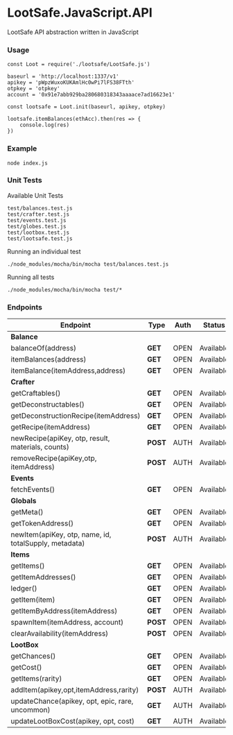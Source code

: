 # LootSafe.JavaScript.API

LootSafe API abstraction written in JavaScript

### Usage

```
const Loot = require('./lootsafe/LootSafe.js')

baseurl = 'http://localhost:1337/v1'
apikey = 'pWpzWuxoKUKAmlHc0wPi7lFS38FTth'
otpkey = 'otpkey'
account = '0x91e7abb929ba280680318343aaaace7ad16623e1'

const lootsafe = Loot.init(baseurl, apikey, otpkey)

lootsafe.itemBalances(ethAcc).then(res => {
    console.log(res)
})      

```

### Example

```
node index.js
```

### Unit Tests

Available Unit Tests
```
test/balances.test.js
test/crafter.test.js
test/events.test.js
test/globes.test.js
test/lootbox.test.js
test/lootsafe.test.js
```

Running an individual test

```
./node_modules/mocha/bin/mocha test/balances.test.js
```

Running all tests

```
./node_modules/mocha/bin/mocha test/*
```

### Endpoints

 Endpoint  | Type | Auth | Status |
|---|---|---|---|
| **Balance**   |   |   |   |
| balanceOf(address)  | **GET**  | OPEN  | Available |
| itemBalances(address)  | **GET**  | OPEN  | Available |
| itemBalance(itemAddress,address)  | **GET**  | OPEN   | Available |
| **Crafter**   |   |   |   |
| getCraftables()  | **GET**  | OPEN   | Available |
| getDeconstructables()  | **GET**  | OPEN   | Available |
| getDeconstructionRecipe(itemAddress)  | **GET**  | OPEN   | Available |
| getRecipe(itemAddress) | **GET**  | OPEN   | Available |
| newRecipe(apiKey, otp, result, materials, counts)  | **POST**  | AUTH   | Available |
| removeRecipe(apiKey,otp, itemAddress)  | **POST**  | AUTH   | Available 
| **Events**  |   |   |   |
| fetchEvents()  | **GET**  | OPEN   | Available |
| **Globals**  |   |   |   |
| getMeta()  | **GET**  | OPEN   | Available |
| getTokenAddress()  | **GET**  | OPEN   | Available |
| newItem(apiKey, otp, name, id, totalSupply, metadata) | **POST**  | AUTH   | Available |
| **Items**  |   |   |   |
| getItems()  | **GET**  | OPEN   | Available |
| getItemAddresses()  | **GET**  | OPEN   | Available |
| ledger()  | **GET**  | OPEN   | Available |
| getItem(item)  | **GET**  | OPEN   | Available |
| getItemByAddress(itemAddress) | **GET**  | OPEN   | Available |
| spawnItem(itemAddress, account) | **POST**  | OPEN   | Available |
| clearAvailability(itemAddress) | **POST**  | OPEN   | Available |
| **LootBox** |   |   |   |
| getChances()  | **GET**  | OPEN   | Available |
| getCost()  | **GET**  | OPEN   | Available |
| getItems(rarity)  | **GET**  | OPEN   | Available |
| addItem(apikey,opt,itemAddress,rarity)  | **POST**  | AUTH  | Available |
| updateChance(apikey, opt, epic, rare, uncommon) | **GET**  | AUTH  | Available |
| updateLootBoxCost(apikey, opt, cost)  | **GET**  | AUTH  | Available |